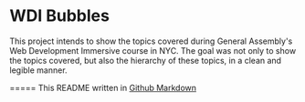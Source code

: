 # WDI Bubbles

This project intends to show the topics covered during General Assembly's Web Development Immersive course in NYC. The goal was not only to show the topics covered, but also the hierarchy of these topics, in a clean and legible manner.

=====
This README written in [Github Markdown](https://github.com/adam-p/markdown-here/wiki/Markdown-Cheatsheet)
